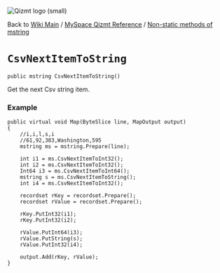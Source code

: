 <a href='Hidden comment: Image:'></a><img src='http://qizmt.googlecode.com/svn/wiki/images/Qizmt_logo_small.png' alt='Qizmt logo (small)' />

Back to <a href='Hidden comment: Link:'></a>[Wiki Main](Main.md) / [MySpace Qizmt Reference](MySpaceQizmtReference.md) / [Non-static methods of mstring](MySpaceQizmtReferenceMStringMethods.md)



# `CsvNextItemToString` #
`public mstring CsvNextItemToString()`

Get the next Csv string item.

### Example ###
```
public virtual void Map(ByteSlice line, MapOutput output)
{
    //i,i,l,s,i
    //61,92,383,Washington,595
    mstring ms = mstring.Prepare(line);

    int i1 = ms.CsvNextItemToInt32();
    int i2 = ms.CsvNextItemToInt32();
    Int64 i3 = ms.CsvNextItemToInt64();
    mstring s = ms.CsvNextItemToString();
    int i4 = ms.CsvNextItemToInt32();

    recordset rKey = recordset.Prepare();
    recordset rValue = recordset.Prepare();

    rKey.PutInt32(i1);
    rKey.PutInt32(i2);

    rValue.PutInt64(i3);
    rValue.PutString(s);
    rValue.PutInt32(i4);

    output.Add(rKey, rValue);
} 
```
